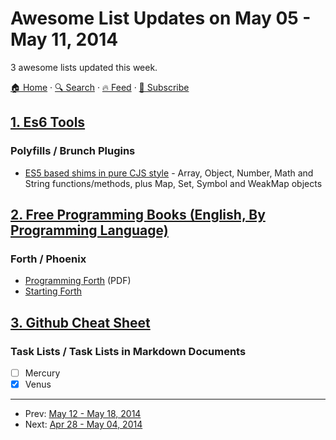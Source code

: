 # Awesome List Updates on May 05 - May 11, 2014

3 awesome lists updated this week.

[🏠 Home](/README.md) · [🔍 Search](https://www.trackawesomelist.com/search/) · [🔥 Feed](https://www.trackawesomelist.com/week/rss.xml) · [📮 Subscribe](https://trackawesomelist.us17.list-manage.com/subscribe?u=d2f0117aa829c83a63ec63c2f&id=36a103854c)



## [1. Es6 Tools](/content/addyosmani/es6-tools/week/README.md)

### Polyfills / Brunch Plugins

*   [ES5 based shims in pure CJS style](https://gist.github.com/medikoo/102b7d0e697627133788#list-of-ecmascript-6-shims) -  Array, Object, Number, Math and String functions/methods, plus Map, Set, Symbol and WeakMap objects

## [2. Free Programming Books (English, By Programming Language)](/content/EbookFoundation/free-programming-books/week/README.md)

### Forth / Phoenix

*   [Programming Forth](http://www.mpeforth.com/arena/ProgramForth.pdf) (PDF)
*   [Starting Forth](http://home.iae.nl/users/mhx/sf.html)

## [3. Github Cheat Sheet](/content/tiimgreen/github-cheat-sheet/week/README.md)

### Task Lists / Task Lists in Markdown Documents

*   [ ] Mercury
*   [x] Venus

---

- Prev: [May 12 - May 18, 2014](/content/2014/19/README.md)
- Next: [Apr 28 - May 04, 2014](/content/2014/17/README.md)
